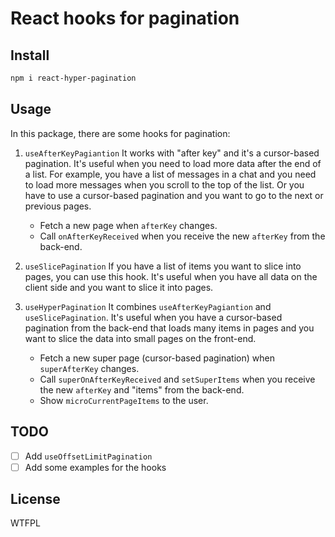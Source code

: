 # React hooks for pagination

## Install

```bash
npm i react-hyper-pagination
```

## Usage

In this package, there are some hooks for pagination:

1. `useAfterKeyPagiantion`
   It works with "after key" and it's a cursor-based pagination. It's useful when you need to load more data after the end of a list. For example, you have a list of messages in a chat and you need to load more messages when you scroll to the top of the list. Or you have to use a cursor-based pagination and you want to go to the next or previous pages.

   - Fetch a new page when `afterKey` changes.
   - Call `onAfterKeyReceived` when you receive the new `afterKey` from the back-end.

2. `useSlicePagination`
   If you have a list of items you want to slice into pages, you can use this hook. It's useful when you have all data on the client side and you want to slice it into pages.

3. `useHyperPagination`
   It combines `useAfterKeyPagiantion` and `useSlicePagination`. It's useful when you have a cursor-based pagination from the back-end that loads many items in pages and you want to slice the data into small pages on the front-end.

   - Fetch a new super page (cursor-based pagination) when `superAfterKey` changes.
   - Call `superOnAfterKeyReceived` and `setSuperItems` when you receive the new `afterKey` and "items" from the back-end.
   - Show `microCurrentPageItems` to the user.

## TODO

- [ ] Add `useOffsetLimitPagination`
- [ ] Add some examples for the hooks

## License

WTFPL
